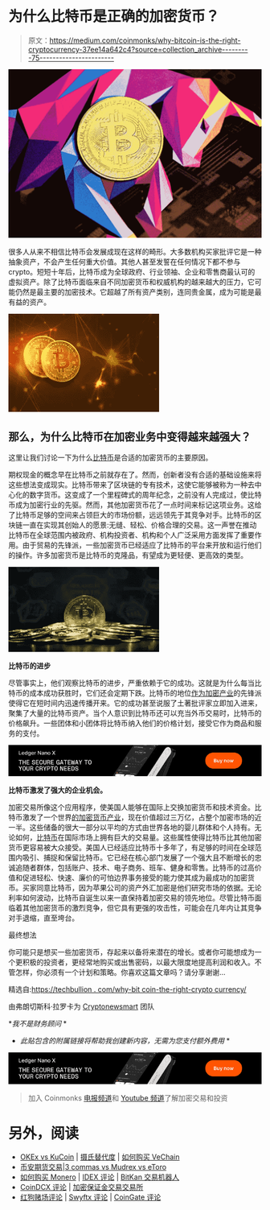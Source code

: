 # 为什么比特币是正确的加密货币？

> 原文：<https://medium.com/coinmonks/why-bitcoin-is-the-right-cryptocurrency-37ee14a642c4?source=collection_archive---------75----------------------->

![](img/d798370a10a4ef7de81b71485eb266f0.png)

很多人从来不相信比特币会发展成现在这样的畸形。大多数机构买家批评它是一种抽象资产，不会产生任何重大价值。其他人甚至发誓在任何情况下都不参与 crypto。短短十年后，比特币成为全球政府、行业领袖、企业和零售商最认可的虚拟资产。除了比特币面临来自不同加密货币和权威机构的越来越大的压力，它可能仍然是最主要的加密技术。它超越了所有资产类别，连同贵金属，成为可能是最有益的资产。

![](img/e3a648757cd672b12b1992b81833a47b.png)

## **那么，为什么比特币在加密业务中变得越来越强大？**

这里让我们讨论一下为什么[比特币](https://cryptonewsmart.com/category/bitcoin/)是合适的加密货币的主要原因。

期权现金的概念早在比特币之前就存在了。然而，创新者没有合适的基础设施来将这些想法变成现实。比特币带来了区块链的专有技术，这使它能够被称为一种去中心化的数字货币。这变成了一个里程碑式的周年纪念，之前没有人完成过，使比特币成为加密行业的先驱。然而，其他加密货币花了一点时间来标记这项业务。这给了比特币足够的空间来占领巨大的市场份额，远远领先于其竞争对手。比特币的区块链一直在实现其创始人的愿景:无缝、轻松、价格合理的交易。这一声誉在推动比特币在全球范围内被政府、机构投资者、机构和个人广泛采用方面发挥了重要作用。由于贸易的先锋派，一些加密货币已经适应了比特币的平台来开放和运行他们的操作。许多加密货币是比特币的克隆品，有望成为更轻便、更高效的类型。

![](img/b54c8e0e02803176ce885c0a4b3dc8c9.png)

**比特币的进步**

尽管事实上，他们观察比特币的进步，严重依赖于它的成功。这就是为什么每当比特币的成本成功获胜时，它们还会定期下跌。比特币的地位[作为加密产业](https://cryptonewsmart.com/)的先锋派使得它在短时间内迅速传播开来。它的成功甚至说服了土著批评家立即加入进来，聚集了大量的比特币资产。当个人意识到比特币还可以充当外币交易时，比特币的价格飙升。一些团体和小团体将比特币纳入他们的价格计划，接受它作为商品和服务的支付。

![](img/6a4c0a498f94dd8096ed5f254df1880e.png)

**比特币激发了强大的企业机会。**

加密交易所像这个应用程序，使美国人能够在国际上交换加密货币和技术资金。比特币激发了一个世界[的加密货币产业](https://cryptonewsmart.com/)，现在价值超过三万亿，占整个加密市场的近一半。这些储备的很大一部分以平均的方式由世界各地的婴儿群体和个人持有。无论如何，[比特币](https://cryptonewsmart.com/)在国际市场上拥有巨大的交易量。这些属性使得比特币比其他加密货币更容易被大众接受。美国人已经适应比特币十多年了，有足够的时间在全球范围内吸引、捕捉和保留比特币。它已经在核心部门发展了一个强大且不断增长的忠诚追随者群体，包括账户、技术、电子商务、班车、健身和零售。比特币的过高价值和促进轻松、快速、廉价的可怕边界事务接受的能力使其成为最成功的加密货币。买家同意比特币，因为苹果公司的资产外汇加密是他们研究市场的依据。无论利率如何波动，比特币自诞生以来一直保持着加密交易的领先地位。尽管比特币面临着其他加密货币的激烈竞争，但它具有更强的攻击性，可能会在几年内让其竞争对手退缩，直至垮台。

最终想法

你可能只是想买一些加密货币，存起来以备将来潜在的增长。或者你可能想成为一个更积极的投资者，更经常地购买或出售密码，以最大限度地提高利润和收入。不管怎样，你必须有一个计划和策略。你喜欢这篇文章吗？请分享谢谢…

精选自:[https://techbullion . com/why-bit coin-the-right-crypto currency/](https://techbullion.com/why-bitcoin-is-the-right-cryptocurrency/)

由弗朗切斯科·拉罗卡为 [Cryptonewsmart](http://www.cryptonewsmart.com) 团队

**我不是财务顾问* *

* *此贴包含的附属链接将帮助我创建新内容，无需为您支付额外费用* *

![](img/d7195b94a581e2c63978ed6db233d303.png)

> 加入 Coinmonks [电报频道](https://t.me/coincodecap)和 [Youtube 频道](https://www.youtube.com/c/coinmonks/videos)了解加密交易和投资

# 另外，阅读

*   [OKEx vs KuCoin](https://coincodecap.com/okex-kucoin) | [摄氏替代度](https://coincodecap.com/celsius-alternatives) | [如何购买 VeChain](https://coincodecap.com/buy-vechain)
*   [币安期货交易](https://coincodecap.com/binance-futures-trading)|[3 commas vs Mudrex vs eToro](https://coincodecap.com/mudrex-3commas-etoro)
*   [如何购买 Monero](https://coincodecap.com/buy-monero) | [IDEX 评论](https://coincodecap.com/idex-review) | [BitKan 交易机器人](https://coincodecap.com/bitkan-trading-bot)
*   [CoinDCX 评论](/coinmonks/coindcx-review-8444db3621a2) | [加密保证金交易交易所](https://coincodecap.com/crypto-margin-trading-exchanges)
*   [红狗赌场评论](https://coincodecap.com/red-dog-casino-review) | [Swyftx 评论](https://coincodecap.com/swyftx-review) | [CoinGate 评论](https://coincodecap.com/coingate-review)